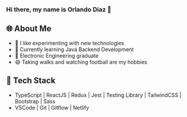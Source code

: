 ### Hi there, my name is Orlando Diaz 👋

<!--
**ditod1/ditod1** is a ✨ _special_ ✨ repository because its `README.md` (this file) appears on your GitHub profile.

Here are some ideas to get you started:

- 🔭 I’m currently working on ...
- 🌱 I’m currently learning ...
- 👯 I’m looking to collaborate on ...
- 🤔 I’m looking for help with ...
- 💬 Ask me about ...
- 📫 How to reach me: ...
- 😄 Pronouns: ...
- ⚡ Fun fact: ...
-->

## 🌐 About Me <a name="built-with"></a>
  <ul>
    <li>🌱 I like experimenting with new technologies</li>
    <li>🔭 Currently learning Java Backend Development</li>
    <li>🔋 Electronic Engineering graduate</li>
    <li>😄 Taking walks and watching football are my hobbies</li>
  </ul>
  
## 🔨 Tech Stack <a name="built-with"></a>
  <ul>
	   <li>TypeScript | ReactJS | Redux | Jest | Testing Library | TailwindCSS | Bootstrap | Sass </li>
	   <li>VSCode | Git | Gitflow | Netlify</li>
  </ul>
